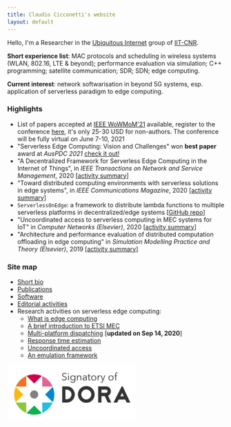```yaml
---
title: Claudio Cicconetti's website
layout: default
---
```


Hello, I'm a Researcher in the [Ubiquitous Internet](http://cnd.iit.cnr.it/) group of [IIT-CNR](http://www.iit.cnr.it/).

**Short experience list**: MAC protocols and scheduling in wireless systems (WLAN, 802.16, LTE & beyond); performance evaluation via simulation; C++ programming; satellite communication; SDR; SDN; edge computing.

**Current interest**: network softwarisation in beyond 5G systems, esp. application of serverless paradigm to edge computing.

### Highlights

- List of papers accepted at [IEEE WoWMoM'21](http://wowmom2021.iit.cnr.it/) available, register to the conference [here](http://wowmom2021.iit.cnr.it/registration.html), it's only 25-30 USD for non-authors. The conference will be fully virtual on June 7-10, 2021
- "Serverless Edge Computing: Vision and Challenges" won **best paper** award at _AusPDC 2021_ [check it out!](https://dl.acm.org/doi/10.1145/3437378.3444367)
- "A Decentralized Framework for Serverless Edge Computing in the Internet of Things", in _IEEE Transactions on Network and Service Management_, 2020 [[activity summary](cloudcom2018.md)]
- "Toward distributed computing environments with serverless solutions in edge systems", in _IEEE Communications Magazine_, 2020 [[activity summary](serverless-etsi.md)]
- `ServerlessOnEdge`: a framework to distribute lambda functions to multiple serverless platforms in decentralized/edge systems [[GitHub repo](https://github.com/ccicconetti/serverlessonedge)]
- "Uncoordinated access to serverless computing in MEC systems for IoT" in _Computer Networks (Elsevier)_, 2020 [[activity summary](uncoord.md)]
- "Architecture and performance evaluation of distributed computation offloading in edge computing" in _Simulation Modelling Practice and Theory (Elsevier)_, 2019 [[activity summary](simpat.md)]

### Site map

- [Short bio](bio.md)
- [Publications](publications.md)
- [Software](software.md)
- [Editorial activities](editorial.md)
- Research activities on serverless edge computing:
  - [What is edge computing](edgecomputing.md)
  - [A brief introduction to ETSI MEC](serverless-etsi.md)
  - [Multi-platform dispatching](cloudcom2018.md) [**updated on Sep 14, 2020**]
  - [Response time estimation](percom2019.md)
  - [Uncoordinated access](uncoord.md)
  - [An emulation framework](simpat.md)

[![](pictures/Dorabadge1.png)](https://sfdora.org/)


